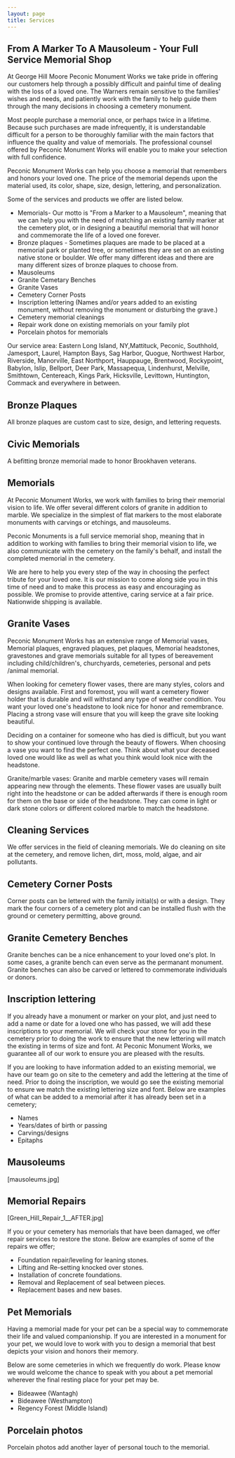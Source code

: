 ```yaml
---
layout: page
title: Services
---
```


## From A Marker To A Mausoleum - Your Full Service Memorial Shop

At George Hill Moore Peconic Monument Works we take pride in offering
our customers help through a possibly difficult and painful time of
dealing with the loss of a loved one.  The Warners remain sensitive to
the families' wishes and needs, and patiently work with the family to
help guide them through the many decisions in choosing a cemetery
monument.

Most people purchase a memorial once, or perhaps twice in a lifetime.
Because such purchases are made infrequently, it is understandable
difficult for a person to be thoroughly familiar with the main factors
that influence the quality and value of memorials.  The professional
counsel offered by Peconic Monument Works will enable you to make your
selection with full confidence.

Peconic Monument Works can help you choose a memorial that remembers
and honors your loved one.  The price of the memorial depends upon the
material used, its color, shape, size, design, lettering, and
personalization.

Some of the services and products we offer are listed below.

 * Memorials- Our motto is "From a Marker to a Mausoleum", meaning
   that we can help you with the need of matching an existing family
   marker at the cemetery plot, or in designing a beautiful memorial
   that will honor and commemorate the life of a loved one forever.
 * Bronze plaques - Sometimes plaques are made to be placed at a
   memorial park or planted tree, or sometimes they are set on an
   existing native stone or boulder.  We offer many different ideas
   and there are many different sizes of bronze plaques to choose
   from.
 * Mausoleums
 * Granite Cemetary Benches
 * Granite Vases
 * Cemetery Corner Posts
 * Inscription lettering (Names and/or years added to an existing
   monument, without removing the monument or disturbing the grave.)
 * Cemetery memorial cleanings
 * Repair work done on existing memorials on your family plot
 * Porcelain photos for memorials

Our service area: Eastern Long Island, NY,Mattituck, Peconic,
Southhold, Jamesport, Laurel, Hampton Bays, Sag Harbor, Quogue,
Northwest Harbor, Riverside, Manorville, East Northport, Hauppauge,
Brentwood, Rockypoint, Babylon, Islip, Bellport, Deer Park, Massapequa,
Lindenhurst, Melville, Smithtown, Centereach, Kings Park, Hicksville,
Levittown, Huntington, Commack and everywhere in between.


## Bronze Plaques

All bronze plaques are custom cast to size, design, and lettering
requests.



## Civic Memorials

A befitting bronze memorial made to honor Brookhaven veterans.



## Memorials

At Peconic Monument Works, we work with families to bring their
memorial vision to life.  We offer several different colors of
granite in addition to marble. We specialize in the simplest of flat
markers to the most elaborate monuments with carvings or etchings, and
mausoleums.

Peconic Monuments is a full service memorial shop, meaning that in
addition to working with families to bring their memorial vision to
life, we also communicate with the cemetery on the family's behalf, and
install the completed memorial in the cemetery.

We are here to help you every step of the way in choosing the perfect
tribute for your loved one. It is our mission to come along side you in
this time of need and to make this process as easy and encouraging as
possible. We promise to provide attentive, caring service at a fair
price. Nationwide shipping is available.



## Granite Vases

Peconic Monument Works has an extensive range of Memorial vases,
Memorial plaques, engraved plaques, pet plaques, Memorial headstones,
gravestones and grave memorials suitable for all types of bereavement
including child/children's, churchyards, cemeteries, personal and pets
/animal memorial.

When looking for cemetery flower vases, there are many styles, colors
and designs available. First and foremost, you will want a cemetery
flower holder that is durable and will withstand any type of weather
condition. You want your loved one's headstone to look nice for honor
and remembrance. Placing a strong vase will ensure that you will keep
the grave site looking beautiful.

Deciding on a container for someone who has died is difficult, but you
want to show your continued love through the beauty of flowers. When
choosing a vase you want to find the perfect one. Think about what your
deceased loved one would like as well as what you think would look nice
with the headstone.

Granite/marble vases: Granite and marble cemetery vases will remain
appearing new through the elements. These flower vases are usually
built right into the headstone or can be added afterwards if there is
enough room for them on the base or side of the headstone. They can
come in light or dark stone colors or different colored marble to match
the headstone.



## Cleaning Services

We offer services in the field of cleaning memorials. We do cleaning on
site at the cemetery, and remove lichen, dirt, moss, mold, algae, and
air pollutants.


## Cemetery Corner Posts

Corner posts can be lettered with the family initial(s) or with a
design. They mark the four corners of a cemetery plot and can be
installed flush with the ground or cemetery permitting, above ground.


## Granite Cemetery Benches

Granite benches can be a nice enhancement to your loved one's plot. In
some cases, a granite bench can even serve as the permanant monument.
Granite benches can also be carved or lettered to commemorate
individuals or donors.


## Inscription lettering

If you already have a monument or marker on your plot, and just need to
add a name or date for a loved one who has passed, we will add these
inscriptions to your memorial. We will check your stone for you in the
cemetery prior to doing the work to ensure that the new lettering will
match the existing in terms of size and font.  At Peconic Monument
Works, we guarantee all of our work to ensure you are pleased with the
results.

If you are looking to have information added to an existing memorial,
we have our team go on site to the cemetery and add the lettering at
the time of need.  Prior to doing the inscription, we would go see the
existing memorial to ensure we match the existing lettering size and
font. Below are examples of what can be added to a memorial after it
has already been set in a cemetery;

- Names
- Years/dates of birth or passing
- Carvings/designs
- Epitaphs


## Mausoleums

[mausoleums.jpg]


## Memorial Repairs

[Green_Hill_Repair_1__AFTER.jpg]

If you or your cemetery has memorials that have been damaged, we offer
repair services to restore the stone. Below are examples of some of the
repairs we offer;

 * Foundation repair/leveling for leaning stones.
 * Lifting and Re-setting knocked over stones.
 * Installation of concrete foundations.
 * Removal and Replacement of seal between pieces.
 * Replacement bases and new bases.



## Pet Memorials

Having a memorial made for your pet can be a special way to commemorate
their life and valued companionship. If you are interested in a
monument for your pet, we would love to work with you to design a
memorial that best depicts your vision and honors their memory.

Below are some cemeteries in which we frequently do work. Please know
we would welcome the chance to speak with you about a pet memorial
wherever the final resting place for your pet may be.

- Bideawee (Wantagh)
- Bideawee (Westhampton)
- Regency Forest (Middle Island)



## Porcelain photos

Porcelain photos add another layer of personal touch to the memorial.
